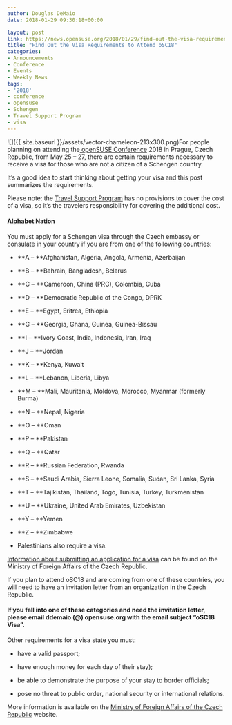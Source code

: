 ```yaml
---
author: Douglas DeMaio
date: 2018-01-29 09:30:18+00:00

layout: post
link: https://news.opensuse.org/2018/01/29/find-out-the-visa-requirements-to-attend-osc18/
title: "Find Out the Visa Requirements to Attend oSC18"
categories:
- Announcements
- Conference
- Events
- Weekly News
tags:
- '2018'
- conference
- opensuse
- Schengen
- Travel Support Program
- visa
---
```

![]({{ site.baseurl }}/assets/vector-chameleon-213x300.png)For people planning on attending the[ openSUSE Conference](https://events.opensuse.org/conference/oSC18) 2018 in Prague, Czech Republic, from May 25 – 27, there are certain requirements necessary to receive a visa for those who are not a citizen of a Schengen country.

It’s a good idea to start thinking about getting your visa and this post summarizes the requirements.

Please note: the [Travel Support Program](https://en.opensuse.org/openSUSE:Travel_Support_Program) has no provisions to cover the cost of a visa, so it’s the travelers responsibility for covering the additional cost.


#### **Alphabet Nation**


You must apply for a Schengen visa through the Czech embassy or consulate in your country if you are from one of the following countries:

<!-- more -->



 	
  * **A – **Afghanistan, Algeria, Angola, Armenia, Azerbaijan

 	
  * **B – **Bahrain, Bangladesh, Belarus

 	
  * **C – **Cameroon, China (PRC), Colombia, Cuba

 	
  * **D – **Democratic Republic of the Congo, DPRK

 	
  * **E – **Egypt, Eritrea, Ethiopia

 	
  * **G – **Georgia, Ghana, Guinea, Guinea-Bissau

 	
  * **I – **Ivory Coast, India, Indonesia, Iran, Iraq

 	
  * **J – **Jordan

 	
  * **K – **Kenya, Kuwait

 	
  * **L – **Lebanon, Liberia, Libya

 	
  * **M – **Mali, Mauritania, Moldova, Morocco, Myanmar (formerly Burma)

 	
  * **N – **Nepal, Nigeria

 	
  * **O – **Oman

 	
  * **P – **Pakistan

 	
  * **Q – **Qatar

 	
  * **R – **Russian Federation, Rwanda

 	
  * **S – **Saudi Arabia, Sierra Leone, Somalia, Sudan, Sri Lanka, Syria

 	
  * **T – **Tajikistan, Thailand, Togo, Tunisia, Turkey, Turkmenistan

 	
  * **U – **Ukraine, United Arab Emirates, Uzbekistan

 	
  * **Y – **Yemen

 	
  * **Z – **Zimbabwe




 	
  * Palestinians also require a visa.


[Information about submitting an application for a visa](https://www.mzv.cz/jnp/en/information_for_aliens/general_visa_information/index.html) can be found on the Ministry of Foreign Affairs of the Czech Republic.

If you plan to attend oSC18 and are coming from one of these countries, you will need to have an invitation letter from an organization in the Czech Republic.


#### If you fall into one of these categories and need the invitation letter, please email ddemaio (@) opensuse.org with the email subject “oSC18 Visa”.


Other requirements for a visa state you must:



 	
  * have a valid passport;

 	
  * have enough money for each day of their stay);

 	
  * be able to demonstrate the purpose of your stay to border officials;

 	
  * pose no threat to public order, national security or international relations.


More information is available on the [Ministry of Foreign Affairs of the Czech Republic](https://www.mzv.cz/jnp/en/information_for_aliens/general_visa_information/index.html) website.		
